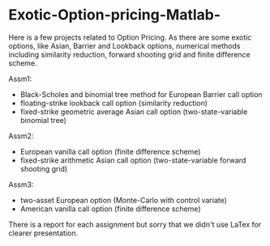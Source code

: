 # Exotic-Option-pricing-Matlab-
Here is a few projects related to Option Pricing. As there are some exotic options, like Asian, Barrier and Lookback options, numerical methods including similarity reduction, forward shooting grid and finite difference scheme. 

Assm1:
- Black-Scholes and binomial tree method for European Barrier call option
-  floating-strike lookback call option (similarity reduction)
-  fixed-strike geometric average Asian call option (two-state-variable binomial tree)

Assm2:
- European vanilla call option (finite difference scheme)
-  fixed-strike arithmetic Asian call option (two-state-variable forward shooting grid)

Assm3:
-  two-asset European option (Monte-Carlo with control variate)
-  American vanilla call option (finite difference scheme)

There is a report for each assignment but sorry that we didn't use LaTex for clearer presentation.
